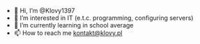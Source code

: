 - 👋 Hi, I’m @Klovy1397
- 👀 I’m interested in IT (e.t.c. programming, configuring servers)
- 🌱 I’m currently learning in school average
- 📫 How to reach me kontakt@klovy.pl

<!---
Klovy1397/Klovy1397 is a ✨ special ✨ repository because its `README.md` (this file) appears on your GitHub profile.
You can click the Preview link to take a look at your changes.
--->
